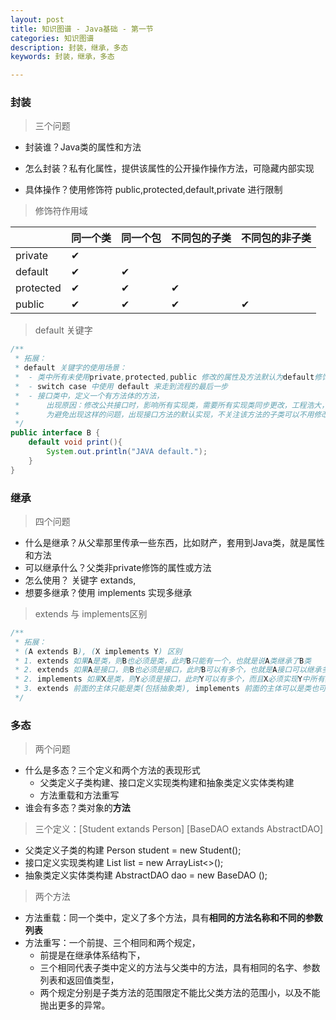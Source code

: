 ```yaml
---
layout: post
title: 知识图谱 - Java基础 - 第一节
categories: 知识图谱
description: 封装，继承，多态
keywords: 封装，继承，多态

---
```




### 封装

> 三个问题

- 封装谁？Java类的属性和方法

- 怎么封装？私有化属性，提供该属性的公开操作操作方法，可隐藏内部实现

- 具体操作？使用修饰符 public,protected,default,private 进行限制



> 修饰符作用域

|           | 同一个类 | 同一个包 | 不同包的子类 | 不同包的非子类 |
| --------- | -------- | -------- | ------------ | :------------- |
| private   | ✔        |          |              |                |
| default   | ✔        | ✔        |              |                |
| protected | ✔        | ✔        | ✔            |                |
| public    | ✔        | ✔        | ✔            | ✔              |



> default 关键字

```java
/**
 * 拓展：
 * default 关键字的使用场景：
 *  - 类中所有未使用private,protected,public 修改的属性及方法默认为default修饰
 *  - switch case 中使用 default 来走到流程的最后一步
 *  - 接口类中，定义一个有方法体的方法，
 *      出现原因：修改公共接口时，影响所有实现类，需要所有实现类同步更改，工程浩大，且难免遗漏
 *      为避免出现这样的问题，出现接口方法的默认实现，不关注该方法的子类可以不用修改代码
 */
public interface B {
    default void print(){
        System.out.println("JAVA default.");
    }
}
```



### 继承

> 四个问题

- 什么是继承？从父辈那里传承一些东西，比如财产，套用到Java类，就是属性和方法
- 可以继承什么？父类非private修饰的属性或方法
- 怎么使用？ 关键字 extands, 
- 想要多继承？使用 implements 实现多继承



> extends 与 implements区别

```java
/**
 * 拓展：
 * (A extends B), (X implements Y) 区别
 * 1. extends 如果A是类，则B也必须是类，此时B只能有一个，也就是说A类继承了B类
 * 2. extends 如果A是接口，则B也必须是接口，此时B可以有多个，也就是A接口可以继承多个B接口
 * 2. implements 如果X是类，则Y必须是接口，此时Y可以有多个，而且X必须实现Y中所有非default方法,因为接口方法默认public
 * 3. extends 前面的主体只能是类(包括抽象类), implements 前面的主体可以是类也可以是接口
 */
```



### 多态

> 两个问题

- 什么是多态？三个定义和两个方法的表现形式
  - 父类定义子类构建、接口定义实现类构建和抽象类定义实体类构建
  - 方法重载和方法重写
- 谁会有多态？类对象的**方法**



> 三个定义：[Student extands Person] [BaseDAO extands AbstractDAO]

- 父类定义子类的构建 Person student = new Student();
- 接口定义实现类构建 List<String> list = new ArrayList<>();
- 抽象类定义实体类构建 AbstractDAO  dao = new BaseDAO ();



> 两个方法

- 方法重载：同一个类中，定义了多个方法，具有**相同的方法名称和不同的参数列表**
- 方法重写：一个前提、三个相同和两个规定，
  - 前提是在继承体系结构下，
  - 三个相同代表子类中定义的方法与父类中的方法，具有相同的名字、参数列表和返回值类型，
  - 两个规定分别是子类方法的范围限定不能比父类方法的范围小，以及不能抛出更多的异常。

